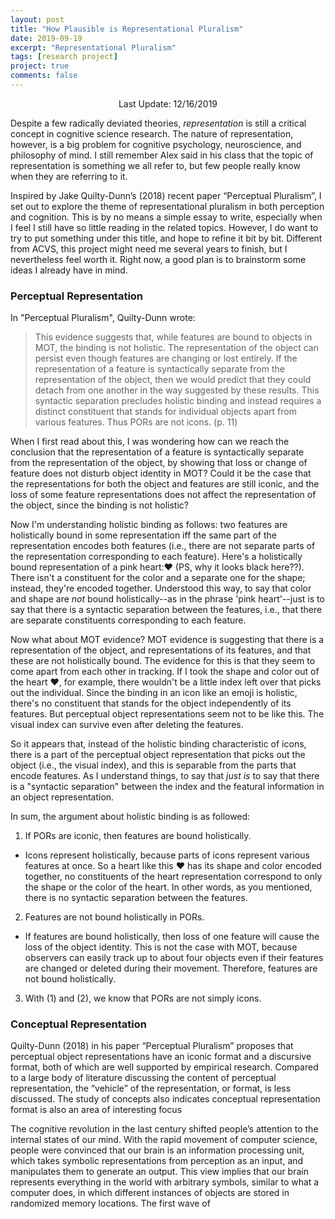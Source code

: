 ```yaml
---
layout: post
title: "How Plausible is Representational Pluralism"
date: 2019-09-19
excerpt: "Representational Pluralism"
tags: [research project]
project: true
comments: false
---
```


<p align=center> Last Update: 12/16/2019 </p>

Despite a few radically deviated theories, _representation_ is still a critical concept in cognitive science research. The nature of representation, however, is a big problem for cognitive psychology, neuroscience, and philosophy of mind. I still remember Alex said in his class that the topic of representation is something we all refer to, but few people really know when they are referring to it. 

Inspired by Jake Quilty-Dunn’s (2018) recent paper “Perceptual Pluralism”, I set out to explore the theme of representational pluralism in both perception and cognition. This is by no means a simple essay to write, especially when I feel I still have so little reading in the related topics. However, I do want to try to put something under this title, and hope to refine it bit by bit. Different from ACVS, this project might need me several years to finish, but I nevertheless feel worth it. Right now, a good plan is to brainstorm some ideas I already have in mind.

### Perceptual Representation

In "Perceptual Pluralism", Quilty-Dunn wrote:

> This evidence suggests that, while features are bound to objects in MOT, the binding is not holistic. The representation of the object can persist even though features are changing or lost entirely. If the representation of a feature is syntactically separate from the representation of the object, then we would predict that they could detach from one another in the way suggested by these results. This syntactic separation precludes holistic binding and instead requires a distinct constituent that stands for individual objects apart from various features. Thus PORs are not icons. (p. 11)

When I first read about this, I was wondering how can we reach the conclusion that the representation of a feature is syntactically separate from the representation of the object, by showing that loss or change of feature does not disturb object identity in MOT? Could it be the case that the representations for both the object and features are still iconic, and the loss of some feature representations does not affect the representation of the object, since the binding is not holistic?

Now I'm understanding holistic binding as follows: two features are holistically bound in some representation iff the same part of the representation encodes both features (i.e., there are not separate parts of the representation corresponding to each feature). Here's a holistically bound representation of a pink heart:❤ (PS, why it looks black here??). There isn't a constituent for the color and a separate one for the shape; instead, they're encoded together. Understood this way, to say that color and shape are *not* bound holistically--as in the phrase 'pink heart'--just is to say that there is a syntactic separation between the features, i.e., that there are separate constituents corresponding to each feature.

Now what about MOT evidence? MOT evidence is suggesting that there is a representation of the object, and representations of its features, and that these are not holistically bound. The evidence for this is that they seem to come apart from each other in tracking. If I took the shape and color out of the heart ❤, for example, there wouldn't be a little index left over that picks out the individual. Since the binding in an icon like an emoji is holistic, there's no constituent that stands for the object independently of its features. But perceptual object representations seem not to be like this. The visual index can survive even after deleting the features.

So it appears that, instead of the holistic binding characteristic of icons, there is a part of the perceptual object representation that picks out the object (i.e., the visual index), and this is separable from the parts that encode features. As I understand things, to say that *just is* to say that there is a "syntactic separation" between the index and the featural information in an object representation.

In sum, the argument about holistic binding is as followed:

1. If PORs are iconic, then features are bound holistically.
- Icons represent holistically, because parts of icons represent various features at once. So a heart like this ❤ has its shape and color encoded together, no constituents of the heart representation correspond to only the shape or the color of the heart. In other words, as you mentioned, there is no syntactic separation between the features.

2. Features are not bound holistically in PORs.
- If features are bound holistically, then loss of one feature will cause the loss of the object identity. This is not the case with MOT, because observers can easily track up to about four objects even if their features are changed or deleted during their movement. Therefore, features are not bound holistically.

3. With (1) and (2), we know that PORs are not simply icons.

### Conceptual Representation

Quilty-Dunn (2018) in his paper “Perceptual Pluralism” proposes that perceptual object representations have an iconic format and a discursive format, both of which are well supported by empirical research. Compared to a large body of literature discussing the content of perceptual representation, the “vehicle” of the representation, or format, is less discussed. The study of concepts also indicates conceptual representation format is also an area of interesting focus

The cognitive revolution in the last century shifted people’s attention to the internal states of our mind. With the rapid movement of computer science, people were convinced that our brain is an information processing unit, which takes symbolic representations from perception as an input, and manipulates them to generate an output. This view implies that our brain represents everything in the world with arbitrary symbols, similar to what a computer does, in which different instances of objects are stored in randomized memory locations. The first wave of 
